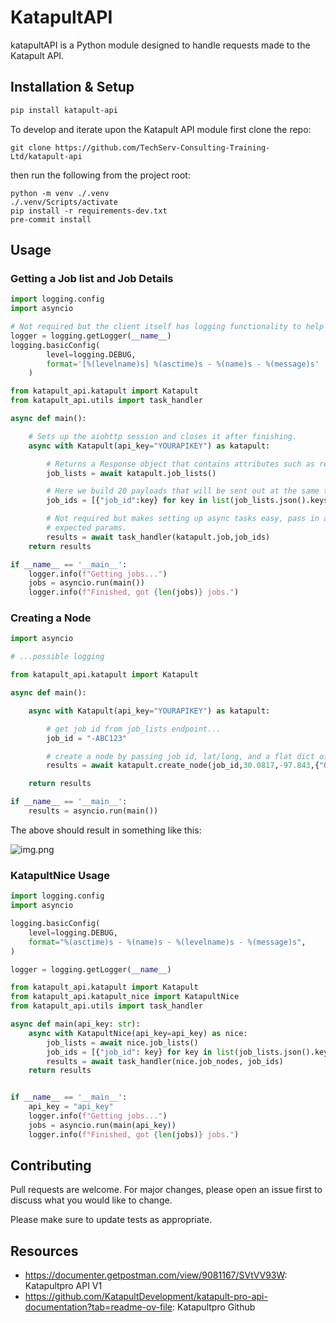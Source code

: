 # KatapultAPI

katapultAPI is a Python module designed to handle requests made to the Katapult API.


## Installation & Setup

```bash
pip install katapult-api
```

To develop and iterate upon the Katapult API module first clone the repo:

```shell
git clone https://github.com/TechServ-Consulting-Training-Ltd/katapult-api
```

then run the following from the project root:
```shell
python -m venv ./.venv
./.venv/Scripts/activate
pip install -r requirements-dev.txt
pre-commit install
```

## Usage
[//]: # (todo maybe a usage of this in a mainly sychronous process)
[//]: # (todo probably short explaination to expand below usage)

### Getting a Job list and Job Details

```python
import logging.config
import asyncio

# Not required but the client itself has logging functionality to help track requests.
logger = logging.getLogger(__name__)
logging.basicConfig(
        level=logging.DEBUG,
        format='[%(levelname)s] %(asctime)s - %(name)s - %(message)s'
    )

from katapult_api.katapult import Katapult
from katapult_api.utils import task_handler

async def main():

    # Sets up the aiohttp session and closes it after finishing.
    async with Katapult(api_key="YOURAPIKEY") as katapult:

        # Returns a Response object that contains attributes such as return status, content, and even a json() method.
        job_lists = await katapult.job_lists()

        # Here we build 20 payloads that will be sent out at the same time.
        job_ids = [{"job_id":key} for key in list(job_lists.json().keys())[:20]]

        # Not required but makes setting up async tasks easy, pass in a job name and a list of dicts that contain
        # expected params.
        results = await task_handler(katapult.job,job_ids)
    return results

if __name__ == '__main__':
    logger.info(f"Getting jobs...")
    jobs = asyncio.run(main())
    logger.info(f"Finished, got {len(jobs)} jobs.")
```

### Creating a Node
```python
import asyncio

# ...possible logging

from katapult_api.katapult import Katapult

async def main():

    async with Katapult(api_key="YOURAPIKEY") as katapult:

        # get job id from job_lists endpoint...
        job_id = "-ABC123"

        # create a node by passing job id, lat/long, and a flat dict of attributes to write to the node
        results = await katapult.create_node(job_id,30.0817,-97.843,{"OID":123,"my_custom_attr":"howdy partner"})

    return results

if __name__ == '__main__':
    results = asyncio.run(main())
```

The above should result in something like this:

![img.png](docs/attachments/create_node_example.png)

### KatapultNice Usage
```python
import logging.config
import asyncio

logging.basicConfig(
    level=logging.DEBUG,
    format="%(asctime)s - %(name)s - %(levelname)s - %(message)s",
)

logger = logging.getLogger(__name__)

from katapult_api.katapult import Katapult
from katapult_api.katapult_nice import KatapultNice
from katapult_api.utils import task_handler

async def main(api_key: str):
    async with KatapultNice(api_key=api_key) as nice:
        job_lists = await nice.job_lists()
        job_ids = [{"job_id": key} for key in list(job_lists.json().keys())[:20]]
        results = await task_handler(nice.job_nodes, job_ids)
    return results


if __name__ == '__main__':
    api_key = "api_key"
    logger.info(f"Getting jobs...")
    jobs = asyncio.run(main(api_key))
    logger.info(f"Finished, got {len(jobs)} jobs.")

```

## Contributing
Pull requests are welcome. For major changes, please open an issue first to discuss what you would like to change.

Please make sure to update tests as appropriate.

## Resources
- https://documenter.getpostman.com/view/9081167/SVtVV93W: Katapultpro API V1
- https://github.com/KatapultDevelopment/katapult-pro-api-documentation?tab=readme-ov-file: Katapultpro Github

[//]: # (todo maybe a list of currently supported methods?)
